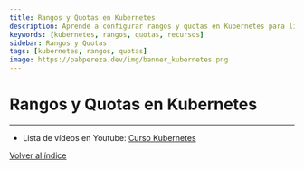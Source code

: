 ```yaml
---
title: Rangos y Quotas en Kubernetes
description: Aprende a configurar rangos y quotas en Kubernetes para limitar los recursos que pueden consumir tus aplicaciones.
keywords: [kubernetes, rangos, quotas, recursos]
sidebar: Rangos y Quotas
tags: [kubernetes, rangos, quotas]
image: https://pabpereza.dev/img/banner_kubernetes.png
---
```


# Rangos y Quotas en Kubernetes



---
* Lista de vídeos en Youtube: [Curso Kubernetes](https://www.youtube.com/playlist?list=PLQhxXeq1oc2k9MFcKxqXy5GV4yy7wqSma)

[Volver al índice](README.md#índice)